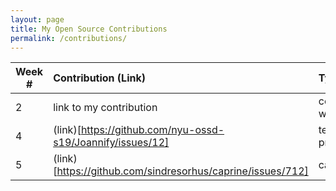 ```yaml
---
layout: page
title: My Open Source Contributions
permalink: /contributions/
---
```


<!-- 
Type of the contribution should be "Wikipedia edit", "OpenStreet Map feature", "Documentation", "Course website", "Blog", 
"Browse Add-on", etc. 

The descriptioin should include a brief summary of what you did. 

Replace the first row with your contribution. 

--> 





| Week #       | Contribution (Link)  | Type  | Description | 
|---|:---|:---|:---| 
|  2   | link to my contribution    | course website    |   I fixed a broken link.    |
|  4   |  (link)[https://github.com/nyu-ossd-s19/Joannify/issues/12]   |  team project   |   issue report   |
|  5   |  (link)[https://github.com/sindresorhus/caprine/issues/712]   |  caprine   |   comment   |
